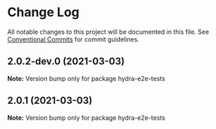 # Change Log

All notable changes to this project will be documented in this file.
See [Conventional Commits](https://conventionalcommits.org) for commit guidelines.

## 2.0.2-dev.0 (2021-03-03)

**Note:** Version bump only for package hydra-e2e-tests





## 2.0.1 (2021-03-03)

**Note:** Version bump only for package hydra-e2e-tests
